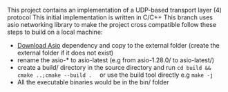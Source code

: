 This project contains an implementation of a UDP-based transport layer (4) protocol
This initial implementation is written in C/C++
This branch uses asio networking library to make the project cross compatible
follow these steps to build on a local machine:
* [Download Asio](https://think-async.com/Asio/Download.html) dependency and copy to the external folder (create the external folder if it does not exist)
* rename the asio-* to asio-latest (e.g from asio-1.28.0/ to asio-latest/)
* create a build/ directory in the source directory and run
 ```cd build && cmake ..;cmake --build .  ``` or use the build tool directly e.g ``` make -j ```
* All the executable binaries would be in the bin/ folder
